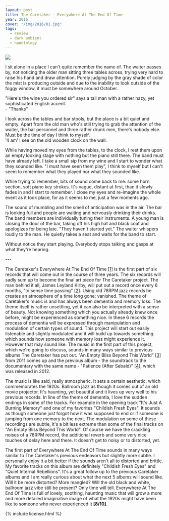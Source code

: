 ```yaml
---
layout: post
title: The Caretaker - Everywhere At The End Of Time
year: 2016
cover: "/img/2016/01.jpg"
tags:
  - review
  - dark ambient
  - hauntology
---
```


<img class='cover' src="{{ page.cover }}"/>

<div class="intro">
  <p>
  I sit alone in a place I can't quite remember the name of. The waiter
  passes by, not noticing the older man sitting three tables across, trying
  very hard to raise his hand and draw attention. Purely judging by the gray
  shade of color the mist is producing outside and due to the inability to
  look outside of the foggy window, it must be somewhere around October.
  </p>
  <p>
  "Here's the wine you ordered sir" says a tall man with a rather hazy, yet
  sophisticated English accent.
  <br/>
  - "Thanks"
  </p>
  <p>
  I look across the tables and bar stools, but the place is a bit quiet and
  empty. Apart from the old man who's still trying to grab the attention of
  the waiter, the bar personnel and three rather drunk men, there's nobody
  else. Must be the time of day I think to myself.
  <br/>
  '4 am' I see on the old wooden clock on the wall.
  </p>
  <p>
  While having moved my eyes from the tables, to the clock, I rest them
  upon an empty looking stage with nothing but the piano still there. The
  band must have already left. I take a small sip from my wine and I start
  to wonder what they sounded like. "I must have seen them play", I think
  to myself but I can't seem to remember what they played nor what they
  sounded like.
  </p>
  <p>
  While trying to remember, bits of sound come back to me: some horn
  section, soft piano key strokes. It's vague, distant at first, than it
  slowly fades in and I start to remember. I close my eyes and re-imagine
  the whole event as it took place, for as it seems to me, just a few
  moments ago.
  </p>
  <p>
  The sound of mumbling and the smell of anticipation was in the air. The
  bar is looking full and people are waiting and nervously drinking their
  drinks. The band members are individually tuning their instruments. A
  young man is closing the door of the bar, taking off his high hat and
  black coat and apologizes for being late.
  "They haven't started yet." The waiter whispers loudly to the man.
  He quietly takes a seat and waits for the band to start.
  </p>
  <p>
  Without notice they start playing. Everybody stops talking and gasps at
  what they're hearing.
  </p>
</div>
<p>---</p>
<p>
The Caretaker's Everywhere At The End Of Time <a href="https://thecaretaker.bandcamp.com/album/everywhere-at-the-end-of-time" target="_blank">[1]</a>
is the first part of six records that will come out in the course of three
years. The six records will sadly sum up to become the final art piece for
The Caretaker project. The man behind it all, James Leyland Kirby, will put out
a record once every 6 months, "to sense time passing"
<a href="http://thequietus.com/articles/20970-leyland-james-kirby-interview-the-caretaker" target="_blank">[2]</a>.
Using old 78RPM jazz records he creates an atmosphere of a time long gone;
vanished. The theme of Caretaker's music is and has always been dementia and
memory loss. The theme itself is rather unsettling, yet it can also be
interpreted with a sense of beauty. Not knowing something which you actually
already knew once before, might be experienced as something nice. In these 6
records the process of dementia will be expressed through manipulation and
modulation of certain types of sound. This project will start out easily
listenable and slightly modulated and it will build up towards something which
sounds how someone with memory loss might experience it. However that may sound
like. The music in the first part of this project, which we're going to
discuss, sounds in many ways similar to previous albums The Caretaker has put
out. "An Empty Bliss Beyond This World"
<a href="https://thecaretaker.bandcamp.com/album/an-empty-bliss-beyond-this-world" target="_blank">[3]</a>
from 2011 comes up and the previous album - the soundtrack to the documentary
with the same name - "Patience (After Sebald)"
<a href="https://thecaretaker.bandcamp.com/album/patience-after-sebald" target="_blank">[4]</a>,
which was released in 2012.
</p>

<p>
The music is like said, really atmospheric. It sets a certain aesthetic, which
commemorates the 1920s. Ballroom jazz as though it comes out of an old movie
projector. It's haunting, yet beautiful and it lives up very well to his
previous records. In line of the theme of dementia, I love the sudden endings
in some of the tracks. For example in the opening track "It's Just A Burning Memory"
and one of my favorites "Childish Fresh Eyes". It sounds as though someone just
forgot how it was supposed to end or if someone is jumping from one memory to
the next. The modulation on some of these recordings are subtle, it's a bit
less extreme than some of the final tracks on "An Empty Bliss Beyond This World".
Of course we have the crackling noises of a 78RPM record, the additional reverb
and some very nice touches of delay here and there. It doesn't get to noisy or
to distorted, yet.
</p>

<p>
The first part of Everywhere At The End Of Time sounds in many ways similar to
The Caretaker's previous endeavors but slightly more subtle. I personally enjoy
it a bit better if the sounds aren't all to distorted and brittle. My favorite
tracks on this album are definitely "Childish Fresh Eyes" and
"Quiet Internal Rebellions". It's a great follow up to the previous Caretaker
albums and I am really curious about what the next 5 albums will sound like.
Will it be more distorted? More mangled? Will the old black and white, ballroom
jazz vibe still be present? Only time will tell. Everywhere At The End Of Time
is full of lovely, soothing, haunting music that will grow a more and more
detailed imaginative image of what the 1920s might have been like to someone
who never experienced it <b>[8/10]</b>.
</p>

{% include license.html %}
